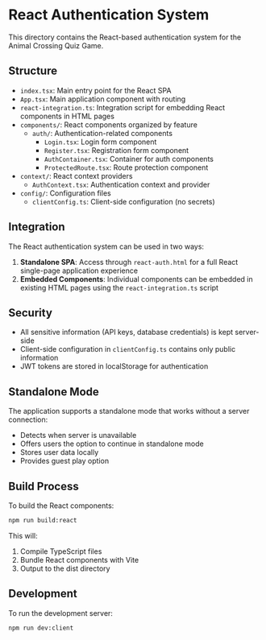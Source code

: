 # React Authentication System

This directory contains the React-based authentication system for the Animal Crossing Quiz Game.

## Structure

- `index.tsx`: Main entry point for the React SPA
- `App.tsx`: Main application component with routing
- `react-integration.ts`: Integration script for embedding React components in HTML pages
- `components/`: React components organized by feature
  - `auth/`: Authentication-related components
    - `Login.tsx`: Login form component
    - `Register.tsx`: Registration form component
    - `AuthContainer.tsx`: Container for auth components
    - `ProtectedRoute.tsx`: Route protection component
- `context/`: React context providers
  - `AuthContext.tsx`: Authentication context and provider
- `config/`: Configuration files
  - `clientConfig.ts`: Client-side configuration (no secrets)

## Integration

The React authentication system can be used in two ways:

1. **Standalone SPA**: Access through `react-auth.html` for a full React single-page application experience
2. **Embedded Components**: Individual components can be embedded in existing HTML pages using the `react-integration.ts` script

## Security

- All sensitive information (API keys, database credentials) is kept server-side
- Client-side configuration in `clientConfig.ts` contains only public information
- JWT tokens are stored in localStorage for authentication

## Standalone Mode

The application supports a standalone mode that works without a server connection:
- Detects when server is unavailable
- Offers users the option to continue in standalone mode
- Stores user data locally
- Provides guest play option

## Build Process

To build the React components:

```bash
npm run build:react
```

This will:
1. Compile TypeScript files
2. Bundle React components with Vite
3. Output to the dist directory

## Development

To run the development server:

```bash
npm run dev:client
```
